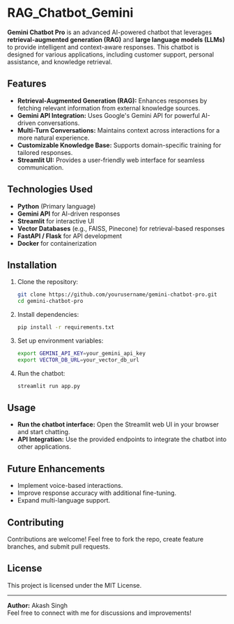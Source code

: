 # RAG_Chatbot_Gemini

**Gemini Chatbot Pro** is an advanced AI-powered chatbot that leverages **retrieval-augmented generation (RAG)** and **large language models (LLMs)** to provide intelligent and context-aware responses. This chatbot is designed for various applications, including customer support, personal assistance, and knowledge retrieval.

## Features
- **Retrieval-Augmented Generation (RAG):** Enhances responses by fetching relevant information from external knowledge sources.
- **Gemini API Integration:** Uses Google's Gemini API for powerful AI-driven conversations.
- **Multi-Turn Conversations:** Maintains context across interactions for a more natural experience.
- **Customizable Knowledge Base:** Supports domain-specific training for tailored responses.
- **Streamlit UI:** Provides a user-friendly web interface for seamless communication.

## Technologies Used
- **Python** (Primary language)
- **Gemini API** for AI-driven responses
- **Streamlit** for interactive UI
- **Vector Databases** (e.g., FAISS, Pinecone) for retrieval-based responses
- **FastAPI / Flask** for API development
- **Docker** for containerization

## Installation
1. Clone the repository:
   ```sh
   git clone https://github.com/yourusername/gemini-chatbot-pro.git
   cd gemini-chatbot-pro
   ```
2. Install dependencies:
   ```sh
   pip install -r requirements.txt
   ```
3. Set up environment variables:
   ```sh
   export GEMINI_API_KEY=your_gemini_api_key
   export VECTOR_DB_URL=your_vector_db_url
   ```
4. Run the chatbot:
   ```sh
   streamlit run app.py
   ```

## Usage
- **Run the chatbot interface:** Open the Streamlit web UI in your browser and start chatting.
- **API Integration:** Use the provided endpoints to integrate the chatbot into other applications.

## Future Enhancements
- Implement voice-based interactions.
- Improve response accuracy with additional fine-tuning.
- Expand multi-language support.

## Contributing
Contributions are welcome! Feel free to fork the repo, create feature branches, and submit pull requests.

## License
This project is licensed under the MIT License.

---
**Author:** Akash Singh  
Feel free to connect with me for discussions and improvements!



